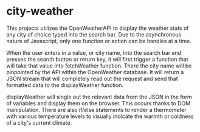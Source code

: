 # city-weather
This projects utilizes the OpenWeatherAPI to display the weather stats of any city of choice typed into the search bar. Due to the asynchronous nature of Javascript, only one function or action can be handles at a time. 

When the user enters in a value, or city name, into the search bar and presses the search button or return key, it will first trigger a function that will take that value into fetchWeather function. There the city name will be pinpointed by the API within the OpenWeather database. It will return a JSON stream that will completely read out the request and send that formatted data to the displayWeather function. 

displayWeather will single out the relevant data from the JSON in the form of variables and display them on the browser. This occurs thanks to DOM manipulation. There are also if/else statements to render a thermometer with various temperature levels to visually indicate the warmth or coldness of a city's current climate. 
